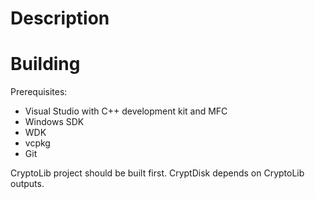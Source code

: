 # Description

# Building

Prerequisites:
* Visual Studio with  C++ development kit and MFC
* Windows SDK
* WDK
* vcpkg
* Git

CryptoLib project should be built first. CryptDisk depends on CryptoLib outputs.
